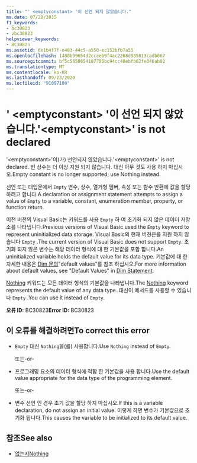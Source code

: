 ```yaml
---
title: "' <emptyconstant> '이 선언 되지 않았습니다."
ms.date: 07/20/2015
f1_keywords:
- bc30823
- vbc30823
helpviewer_keywords:
- BC30823
ms.assetid: 6e1b4f7f-e483-44c5-a550-ec152bfb7a55
ms.openlocfilehash: 1488b99654d2cceeb9f4ac2268d935813cadb867
ms.sourcegitcommit: bf5c5850654187705bc94cc40ebfb62fe346ab02
ms.translationtype: MT
ms.contentlocale: ko-KR
ms.lasthandoff: 09/23/2020
ms.locfileid: "91097100"
---
```

# <a name="emptyconstant-is-not-declared"></a><span data-ttu-id="bfb38-102">' \<emptyconstant> '이 선언 되지 않았습니다.</span><span class="sxs-lookup"><span data-stu-id="bfb38-102">'\<emptyconstant>' is not declared</span></span>

<span data-ttu-id="bfb38-103">'\<emptyconstant>'이(가) 선언되지 않았습니다.</span><span class="sxs-lookup"><span data-stu-id="bfb38-103">'\<emptyconstant>' is not declared.</span></span> <span data-ttu-id="bfb38-104">빈 상수는 더 이상 지원 되지 않습니다. 대신 아무 것도 사용 하지 마십시오.</span><span class="sxs-lookup"><span data-stu-id="bfb38-104">Empty constant is no longer supported; use Nothing instead.</span></span>  
  
 <span data-ttu-id="bfb38-105">선언 또는 대입문에서 `Empty` 변수, 상수, 열거형 멤버, 속성 또는 함수 반환에 값을 할당 하려고 합니다.</span><span class="sxs-lookup"><span data-stu-id="bfb38-105">A declaration or assignment statement attempts to assign a value of `Empty` to a variable, constant, enumeration member, property, or function return.</span></span>  
  
 <span data-ttu-id="bfb38-106">이전 버전의 Visual Basic는 키워드를 사용 `Empty` 하 여 초기화 되지 않은 데이터 저장소를 나타냅니다.</span><span class="sxs-lookup"><span data-stu-id="bfb38-106">Previous versions of Visual Basic used the `Empty` keyword to represent uninitialized data storage.</span></span> <span data-ttu-id="bfb38-107">Visual Basic의 현재 버전은를 지원 하지 않습니다 `Empty` .</span><span class="sxs-lookup"><span data-stu-id="bfb38-107">The current version of Visual Basic does not support `Empty`.</span></span> <span data-ttu-id="bfb38-108">초기화 되지 않은 변수는 해당 데이터 형식에 대 한 기본값을 포함 합니다.</span><span class="sxs-lookup"><span data-stu-id="bfb38-108">An uninitialized variable holds the default value for its data type.</span></span> <span data-ttu-id="bfb38-109">기본값에 대 한 자세한 내용은 [Dim 문의](../language-reference/statements/dim-statement.md)"default values"를 참조 하십시오.</span><span class="sxs-lookup"><span data-stu-id="bfb38-109">For more information about default values, see "Default Values" in [Dim Statement](../language-reference/statements/dim-statement.md).</span></span>  
  
 <span data-ttu-id="bfb38-110">[Nothing](../language-reference/nothing.md) 키워드는 모든 데이터 형식의 기본값을 나타냅니다.</span><span class="sxs-lookup"><span data-stu-id="bfb38-110">The [Nothing](../language-reference/nothing.md) keyword represents the default value of any data type.</span></span> <span data-ttu-id="bfb38-111">대신이 메서드를 사용할 수 있습니다 `Empty` .</span><span class="sxs-lookup"><span data-stu-id="bfb38-111">You can use it instead of `Empty`.</span></span>  
  
 <span data-ttu-id="bfb38-112">**오류 ID:** BC30823</span><span class="sxs-lookup"><span data-stu-id="bfb38-112">**Error ID:** BC30823</span></span>  
  
## <a name="to-correct-this-error"></a><span data-ttu-id="bfb38-113">이 오류를 해결하려면</span><span class="sxs-lookup"><span data-stu-id="bfb38-113">To correct this error</span></span>  
  
- <span data-ttu-id="bfb38-114">`Empty` 대신 `Nothing`을(를) 사용합니다.</span><span class="sxs-lookup"><span data-stu-id="bfb38-114">Use `Nothing` instead of `Empty`.</span></span>  
  
     <span data-ttu-id="bfb38-115">또는</span><span class="sxs-lookup"><span data-stu-id="bfb38-115">-or-</span></span>  
  
- <span data-ttu-id="bfb38-116">프로그래밍 요소의 데이터 형식에 적합 한 기본값을 사용 합니다.</span><span class="sxs-lookup"><span data-stu-id="bfb38-116">Use the default value appropriate for the data type of the programming element.</span></span>  
  
     <span data-ttu-id="bfb38-117">또는</span><span class="sxs-lookup"><span data-stu-id="bfb38-117">-or-</span></span>  
  
- <span data-ttu-id="bfb38-118">변수 선언 인 경우 초기 값을 할당 하지 마십시오.</span><span class="sxs-lookup"><span data-stu-id="bfb38-118">If this is a variable declaration, do not assign an initial value.</span></span> <span data-ttu-id="bfb38-119">이렇게 하면 변수가 기본값으로 초기화 됩니다.</span><span class="sxs-lookup"><span data-stu-id="bfb38-119">This causes the variable to be initialized to its default value.</span></span>  
  
## <a name="see-also"></a><span data-ttu-id="bfb38-120">참조</span><span class="sxs-lookup"><span data-stu-id="bfb38-120">See also</span></span>

- [<span data-ttu-id="bfb38-121">없는지</span><span class="sxs-lookup"><span data-stu-id="bfb38-121">Nothing</span></span>](../language-reference/nothing.md)
